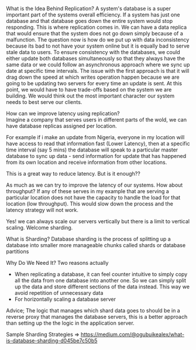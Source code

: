 What is the Idea Behind Replication?
A system's database is a super important part of the systems overall efficiency. If a system has just one database and that database goes down the entire system would stop responding. This is where replication comes in. We can have a data replica that would ensure that the system does not go down simply because of a malfunction. 
The question now is how do we put up with data inconsistency because its bad to not have your system online but it is equally bad to serve stale data to users. To ensure consistency with the databases, we could either update both databases simultaneously so that they always have the same data or we could follow an asynchronous approach where we sync up date at specific time intervals. The issue with the first approach is that it will drag down the speed at which writes operation happen because we are going to be updating two servers for every time an update is sent.
At this point, we would have to have trade-offs based on the system we are building. We would think out the most important character our system needs to best serve our clients. 

How can we improve latency using replication?\
Imagine a company that serves users in different parts of the wold, we can have database replicas assigned per location. 

For example if i make an update from Nigeria, everyone in my location will have access to read that information fast (Lower Latency), then at a specific time interval (say 5 mins) the database will speak to a particular master database to sync up data - send information for update that has happened from its own location and receive information from other locations. 

This is a great way to reduce latency. But is it enough??

As much as we can try to improve the latency of our systems. How about throughput? If any of these serves in my example that are serving a particular location does not have the capacity to handle the load for that location (low throughput). This would slow down the process and the latency strategy will not work.

Yes! we can always scale our servers vertically but there is a limit to vertical scaling. Welcome sharding.

What is Sharding?
Database sharding is the process of splitting up a database into smaller more manageable chunks called shards or database partitions

Why Do We Need It?
Two reasons actually
- When replicating a database, it can feel counter intuitive to simply copy all the data from one database into another one. So we can simply split up the data and store different sections of the data instead. This way we avoid repetition of unnecessary data
- For horizontally scaling a database server

Advice; The logic that manages which shard data goes to should be in a reverse proxy that manages the database servers, this is a better approach than setting up the the logic in the application server.

Sample Sharding Strategies => 
https://medium.com/@ogubuikealex/what-is-database-sharding-d045be7c50b5
